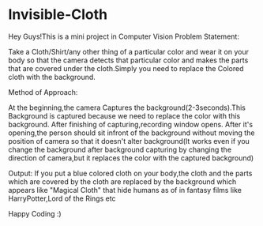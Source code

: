 # Invisible-Cloth
Hey Guys!This is a mini project in Computer Vision
Problem Statement:

Take a Cloth/Shirt/any other thing of a particular color and wear it on your body so that
the camera detects that particular color and makes the parts that are covered under the cloth.Simply you need to replace
the Colored cloth with the background.

Method of Approach:

At the beginning,the camera Captures the background(2-3seconds).This Background is captured because we need to
replace the color with this background.
After finishing of capturing,recording window opens.
After it's opening,the person should sit infront of the background without moving the position of camera so that
it doesn't alter background(It works even if you change the background after background capturing by changing the direction of camera,but it replaces the color 
with the captured background)

Output:
If you put a blue colored cloth on your body,the cloth and the parts which are covered by the cloth are replaced by the background which 
appears like "Magical Cloth" that hide humans as of in fantasy films like HarryPotter,Lord of the Rings etc

Happy Coding :)

